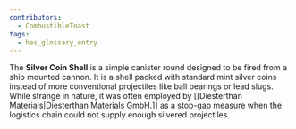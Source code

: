 ```yaml
---
contributors:
  - CombustibleToast
tags:
  - has_glossary_entry
---
```

The **Silver Coin Shell** is a simple canister round designed to be fired from a ship mounted cannon. It is a shell packed with standard mint silver coins instead of more conventional projectiles like ball bearings or lead slugs. While strange in nature, it was often employed by [[Diesterthan Materials|Diesterthan Materials GmbH.]] as a stop-gap measure when the logistics chain could not supply enough silvered projectiles. 
